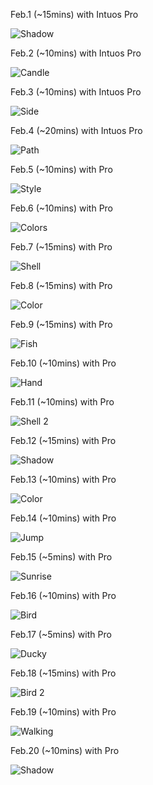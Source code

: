 Feb.1 (~15mins) with Intuos Pro

![Shadow](1.jpg)

Feb.2 (~10mins) with Intuos Pro

![Candle](2.jpg)

Feb.3 (~10mins) with Intuos Pro

![Side](3.jpg)

Feb.4 (~20mins) with Intuos Pro

![Path](4.jpg)

Feb.5 (~10mins) with Pro

![Style](5.jpg)

Feb.6 (~10mins) with Pro

![Colors](6.jpg)

Feb.7 (~15mins) with Pro

![Shell](7.jpg)

Feb.8 (~15mins) with Pro

![Color](8.jpg)

Feb.9 (~15mins) with Pro

![Fish](9.jpg)

Feb.10 (~10mins) with Pro

![Hand](10.jpg)

Feb.11 (~10mins) with Pro

![Shell 2](11.jpg)

Feb.12 (~15mins) with Pro

![Shadow](12.jpg)

Feb.13 (~10mins) with Pro

![Color](13.jpg)

Feb.14 (~10mins) with Pro

![Jump](14.jpg)

Feb.15 (~5mins) with Pro

![Sunrise](15.jpg)

Feb.16 (~10mins) with Pro

![Bird](16.jpg)

Feb.17 (~5mins) with Pro

![Ducky](17.jpg)

Feb.18 (~15mins) with Pro

![Bird 2](18.jpg)

Feb.19 (~10mins) with Pro

![Walking](19.jpg)

Feb.20 (~10mins) with Pro

![Shadow](20.jpg)

